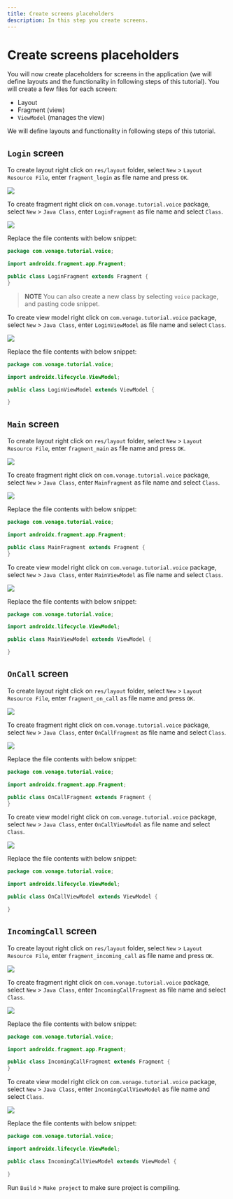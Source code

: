 ```yaml
---
title: Create screens placeholders
description: In this step you create screens.
---
```


# Create screens placeholders

You will now create placeholders for screens in the application (we will define layouts and the functionality in following steps of this tutorial). You will create a few files for each screen:

- Layout
- Fragment (view)
- `ViewModel` (manages the view)

We will define layouts and functionality in following steps of this tutorial.

## `Login` screen

To create layout right click on `res/layout` folder, select `New` > `Layout Resource File`, enter `fragment_login` as file name and press `OK`.

![](/screenshots/tutorials/client-sdk/android-shared/layout-resource.png)

To create fragment right click on `com.vonage.tutorial.voice` package, select `New` > `Java Class`, enter `LoginFragment` as file name and select `Class`.

![](/screenshots/tutorials/client-sdk/android-shared/voice-package.png)

Replace the file contents with below snippet:

```java
package com.vonage.tutorial.voice;

import androidx.fragment.app.Fragment;

public class LoginFragment extends Fragment {
}
```

> **NOTE** You can also create a new class by selecting `voice` package, and pasting code snippet.

To create view model right click on `com.vonage.tutorial.voice` package, select `New` > `Java Class`, enter `LoginViewModel` as file name and select `Class`.

![](/screenshots/tutorials/client-sdk/android-shared/voice-package.png)

Replace the file contents with below snippet:

```java
package com.vonage.tutorial.voice;

import androidx.lifecycle.ViewModel;

public class LoginViewModel extends ViewModel {

}
```

## `Main` screen

To create layout right click on `res/layout` folder, select `New` > `Layout Resource File`, enter `fragment_main` as file name and press `OK`.

![](/screenshots/tutorials/client-sdk/android-shared/layout-resource.png)

To create fragment right click on `com.vonage.tutorial.voice` package, select `New` > `Java Class`, enter `MainFragment` as file name and select `Class`.

![](/screenshots/tutorials/client-sdk/android-shared/voice-package.png)

Replace the file contents with below snippet:

```java
package com.vonage.tutorial.voice;

import androidx.fragment.app.Fragment;

public class MainFragment extends Fragment {
}
```

To create view model right click on `com.vonage.tutorial.voice` package, select `New` > `Java Class`, enter `MainViewModel` as file name and select `Class`.

![](/screenshots/tutorials/client-sdk/android-shared/voice-package.png)

Replace the file contents with below snippet:

```java
package com.vonage.tutorial.voice;

import androidx.lifecycle.ViewModel;

public class MainViewModel extends ViewModel {

}
```

## `OnCall` screen 

To create layout right click on `res/layout` folder, select `New` > `Layout Resource File`, enter `fragment_on_call` as file name and press `OK`.

![](/screenshots/tutorials/client-sdk/android-shared/layout-resource.png)

To create fragment right click on `com.vonage.tutorial.voice` package, select `New` > `Java Class`, enter `OnCallFragment` as file name and select `Class`.

![](/screenshots/tutorials/client-sdk/android-shared/voice-package.png)

Replace the file contents with below snippet:

```java
package com.vonage.tutorial.voice;

import androidx.fragment.app.Fragment;

public class OnCallFragment extends Fragment {
}
```

To create view model right click on `com.vonage.tutorial.voice` package, select `New` > `Java Class`, enter `OnCallViewModel` as file name and select `Class`.

![](/screenshots/tutorials/client-sdk/android-shared/voice-package.png)

Replace the file contents with below snippet:

```java
package com.vonage.tutorial.voice;

import androidx.lifecycle.ViewModel;

public class OnCallViewModel extends ViewModel {

}
```

## `IncomingCall` screen 

To create layout right click on `res/layout` folder, select `New` > `Layout Resource File`, enter `fragment_incoming_call` as file name and press `OK`.

![](/screenshots/tutorials/client-sdk/android-shared/layout-resource.png)

To create fragment right click on `com.vonage.tutorial.voice` package, select `New` > `Java Class`, enter `IncomingCallFragment` as file name and select `Class`.

![](/screenshots/tutorials/client-sdk/android-shared/voice-package.png)

Replace the file contents with below snippet:

```java
package com.vonage.tutorial.voice;

import androidx.fragment.app.Fragment;

public class IncomingCallFragment extends Fragment {
}
```

To create view model right click on `com.vonage.tutorial.voice` package, select `New` > `Java Class`, enter `IncomingCallViewModel` as file name and select `Class`.

![](/screenshots/tutorials/client-sdk/android-shared/voice-package.png)

Replace the file contents with below snippet:

```java
package com.vonage.tutorial.voice;

import androidx.lifecycle.ViewModel;

public class IncomingCallViewModel extends ViewModel {

}
```

Run `Build` > `Make project` to make sure project is compiling.

